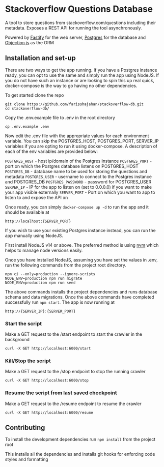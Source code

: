 # Stackoverflow Questions Database

A tool to store questions from stackoverflow.com/questions including their metadata. Exposes a REST API for running the tool asynchronously.

Powered by [Fastify](https://fastify.io) for the web server, [Postgres](https://www.postgresql.org) for the database and [Objection.js](https://vincit.github.io/objection.js/) as the ORM

## Installation and set-up

There are two ways to get the app running. If you have a Postgres instance ready, you can opt to use the same and simply run the app using NodeJS. If you do not have such an instance or are looking to spin this up real quick, docker-compose is the way to go having no other dependencies.

To get started clone the repo

```
git clone https://github.com/farisshajahan/stackoverflow-db.git
cd stackoverflow-db/
```

Copy the .env.example file to .env in the root directory

`cp .env.example .env`

Now edit the .env file with the appropriate values for each environment variable. You can skip the POSTGRES_HOST, POSTGRES_PORT, SERVER_IP variables if you are opting to run it using docker-compose. A description of each of the env variables are provided below:

`POSTGRES_HOST` - host ip/domain of the Postgres instance
`POSTGRES_PORT` - port on which the Postgres database listens on POSTGRES_HOST
`POSTGRES_DB` - database name to be used for storing the questions and metadata
`POSTGRES_USER` - username to connect to the Postgres instance and POSTGRES_DB
`POSTGRES_PASSWORD` - password for POSTGRES_USER
`SERVER_IP` - IP for the app to listen on (set to 0.0.0.0) if you want to make your app visible externally
`SERVER_PORT` - Port on which you want to app to listen to and expose the API on

Once ready, you can simply `docker-compose up -d` to run the app and it should be available at

`http://localhost:{SERVER_PORT}`

If you wish to use your existing Postgres instance instead, you can run the app manually using NodeJS.

First install NodeJS v14 or above. The preferred method is using [nvm](https://github.com/nvm-sh/nvm) which helps to manage node versions easily.

Once you have installed NodeJS, assuming you have set the values in .env, run the following commands from the project root directory.

```
npm ci --only=production --ignore-scripts
NODE_ENV=production npm run migrate
NODE_ENV=production npm run seed
```

The above commands installs the project dependencies and runs database schema and data migrations. Once the above commands have completed successfully run `npm start`.
The app is now running at

`http://{SERVER_IP}:{SERVER_PORT}`

### Start the script

Make a GET request to the /start endpoint to start the crawler in the background

`curl -X GET http://localhost:6000/start`

### Kill/Stop the script

Make a GET request to the /stop endpoint to stop the running crawler

`curl -X GET http://localhost:6000/stop`

### Resume the script from last saved checkpoint

Make a GET request to the /resume endpoint to resume the crawler

`curl -X GET http://localhost:6000/resume`

## Contributing

To install the development dependencies run `npm install` from the project root

This installs all the dependencies and installs git hooks for enforcing code styles and formatting
